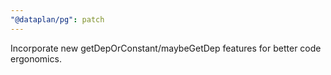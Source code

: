 ```yaml
---
"@dataplan/pg": patch
---
```


Incorporate new getDepOrConstant/maybeGetDep features for better code
ergonomics.
